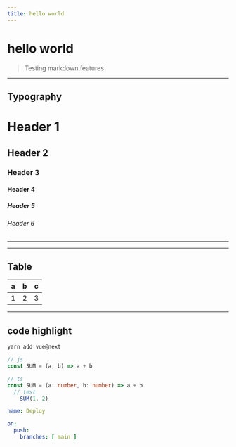 ```yaml
---
title: hello world
---
```


# hello world
> Testing markdown features

---
## Typography

# Header 1
## Header 2
### Header 3
#### Header 4
##### Header 5
###### Header 6
---

---
## Table

| a | b | c |
|---|---|---|
| 1 | 2 | 3 |
---

## code highlight
```bash
yarn add vue@next
```
```js
// js
const SUM = (a, b) => a + b
```
```ts
// ts
const SUM = (a: number, b: number) => a + b
  // test
    SUM(1, 2)
```
```yaml
name: Deploy

on:
  push:
    branches: [ main ]
```
